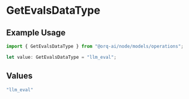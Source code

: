 # GetEvalsDataType

## Example Usage

```typescript
import { GetEvalsDataType } from "@orq-ai/node/models/operations";

let value: GetEvalsDataType = "llm_eval";
```

## Values

```typescript
"llm_eval"
```